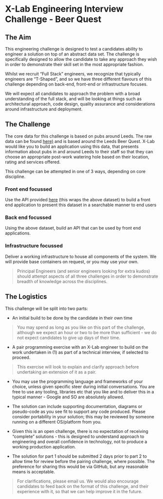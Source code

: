 # X-Lab Engineering Interview Challenge - Beer Quest

## The Aim

This engineering challenge is designed to test a candidates ability to engineer a solution on top of an abstract data set. The challenge is specifically designed to allow the candidate to take any approach they wish in order to demonstrate their skill set in the most appropriate fashion.

Whilst we recruit “Full Stack” engineers, we recognize that typically engineers are “T-Shaped”, and so we have three different flavours of this challenge depending on back-end, front-end or infrastructure focuses.

We will expect all candidates to approach the problem with a broad understanding of the full stack, and will be looking at things such as architectural approach, code design, quality assurance and considerations around infrastructure and deployment.

## The Challenge

The core data for this challenge is based on pubs around Leeds. The raw data can be found [here)](https://drive.google.com/file/d/1o5JTtFUHcBAjH47z4i_eZrFdyXvSzY_S/view?usp=sharing) and is based around the Leeds Beer Quest.
X-Lab would like you to build an application using this data, that presents information about pubs in and around Leeds to their staff so that they can choose an appropriate post-work watering hole based on their location, rating and services offered.

This challenge can be attempted in one of 3 ways, depending on core discipline.

### Front end focussed

Use the API provided [here](https://datamillnorth.org/dataset/leeds-beer-quest) (this wraps the above dataset) to build a front end application to present this dataset in a searchable manner to end users

### Back end focussed

Using the above dataset, build an API that can be used by front end applications.

### Infrastructure focussed

Deliver a working infrastructure to house all components of the system. We will provide base containers on request, or you may use your own.

> Principal Engineers (and senior engineers looking for extra kudos) should attempt aspects of all three challenges in order to demonstrate breadth of knowledge across the disciplines.

## The Logistics

This challenge will be split into two parts:

* An initial build to be done by the candidate in their own time

> You may spend as long as you like on this part of the challenge, although we expect an hour or two to be more than sufficient - we do not expect candidates to give up days of their time.

* A pair programming exercise with an X-Lab engineer to build on the work undertaken in (1) as part of a technical interview, if selected to proceed.

> This exercise will look to explain and clarify approach before undertaking an extension of it as a pair.

* You may use the programming language and frameworks of your choice, unless given specific steer during initial conversations. You are free to use any tooling, libraries etc that you like and to deliver this in a typical manner - Google and SO are absolutely allowed.

* The solution can include supporting documentation, diagrams or pseudo-code as you see fit to support any code produced. Please consider portability in your solution; this may be reviewed by someone running on a different OS/platform from you.

* Given this is an open challenge, there is no expectation of receiving “complete” solutions - this is designed to understand approach to engineering and overall confidence in technology, not to produce a working production application.

* The solution for part 1 should be submitted 2 days prior to part 2 to allow time for review before the pairing challenge, where possible. The preference for sharing this would be via GitHub, but any reasonable means is acceptable.

> For clarifications, please email us. We would also encourage candidates to feed back on the format of this challenge, and their experience with it, so that we can help improve it in the future.
